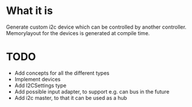 # What it is

Generate custom i2c device which can be controlled by another controller.
Memorylayout for the devices is generated at compile time.

# TODO

- Add concepts for all the different types
- Implement devices
- Add I2CSettings type
- Add possible input adapter, to support e.g. can bus in the future
- Add i2c master, to that it can be used as a hub